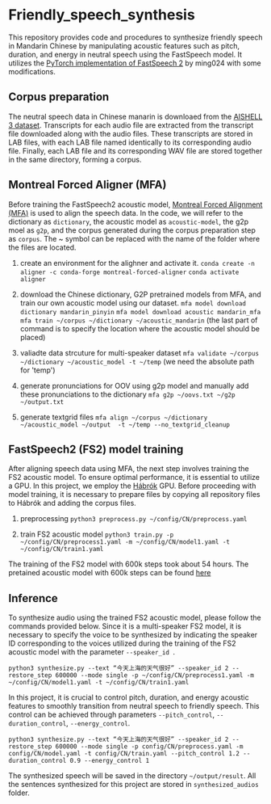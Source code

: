 # Friendly_speech_synthesis

This repository provides code and procedures to synthesize friendly speech in Mandarin Chinese by manipulating acoustic features such as pitch, duration, and energy in neutral speech using the FastSpeech model. It utilizes the [PyTorch implementation of FastSpeech 2](https://github.com/ming024/FastSpeech2) by ming024 with some modifications.

## Corpus preparation

The neutral speech data in Chinese manarin is downloaed from the [AISHELL 3 dataset](https://www.aishelltech.com/aishell_3). Transcripts for each audio file are extracted from the transcript file downloaded along with the audio files. These transcripts are stored in LAB files, with each LAB file named identically to its corresponding audio file. Finally, each LAB file and its corresponding WAV file are stored together in the same directory, forming a corpus.

## Montreal Forced Aligner (MFA)

Before training the FastSpeech2 acoustic model, [Montreal Forced Alignment (MFA)](https://montreal-forced-aligner.readthedocs.io/en/latest/) is used to align the speech data. In the code, we will refer to the dictionary as `dictionary`, the acoustic model as `acoustic-model`, the g2p moel as `g2p`, and the corpus generated during the corpus preparation step as `corpus`.  The ~ symbol can be replaced with the name of the folder where the files are located.

1. create an environment for the alighner and activate it.
`conda create -n aligner -c conda-forge montreal-forced-aligner`
`conda activate aligner`

2. download the Chinese dictionary, G2P pretrained models from MFA, and train our own acoustic model using our dataset.
`mfa model download dictionary mandarin_pinyin`
`mfa model download acoustic mandarin_mfa`
`mfa train ~/corpus ~/dictionary ~/acoustic_mandarin` (the last part of command  is to specify the location where the acoustic model should be placed)

3. valiadte data strcuture for multi-speaker dataset
`mfa validate ~/corpus ~/dictionary ~/acoustic_model -t ~/temp` (we need the absolute path for 'temp')

4. generate pronunciations for OOV using g2p model and manually add these pronunciations to the dictionary
`mfa g2p ~/oovs.txt ~/g2p ~/output.txt`

5. generate textgrid files
`mfa align ~/corpus ~/dictionary ~/acoustic_model ~/output  -t ~/temp --no_textgrid_cleanup`

## FastSpeech2 (FS2) model training

After aligning speech data using MFA, the next step involves training the FS2 acoustic model. To ensure optimal performance, it is essential to utilize a GPU. In this project, we employ the [Hábrók](https://wiki.hpc.rug.nl/habrok/start) GPU. Before proceeding with model training, it is necessary to prepare files by copying all repository files to Hábrók and adding the corpus files.

1. preprocessing
`python3 preprocess.py ~/config/CN/preprocess.yaml`

2. train FS2 acoustic model
`python3 train.py -p ~/config/CN/preprocess1.yaml -m ~/config/CN/model1.yaml -t ~/config/CN/train1.yaml`

The training of the FS2 model with 600k steps took about 54 hours. The pretained acoustic model with 600k steps can be found [here](https://drive.google.com/drive/u/1/folders/1gMW73-z6i3vekpLJ36ZFhgUqQfhWqupi)

## Inference

To synthesize audio using the trained FS2 acoustic model, please follow the commands provided below. Since it is a multi-speaker FS2 model, it is necessary to specify the voice to be synthesized by indicating the speaker ID corresponding to the voices utilized during the training of the FS2 acoustic model with the parameter `--speaker_id `.

`python3 synthesize.py --text “今天上海的天气很好” --speaker_id 2 --restore_step 600000 --mode single -p ~/config/CN/preprocess1.yaml -m ~/config/CN/model1.yaml -t ~/config/CN/train1.yaml `

In this project, it is crucial to control pitch, duration, and energy acoustic features to smoothly transition from neutral speech to friendly speech. This control can be achieved through parameters `--pitch_control`, `--duration_control`, `--energy_control`. 

`python3 synthesize.py --text “今天上海的天气很好” --speaker_id 2 --restore_step 600000 --mode single -p config/CN/preprocess.yaml -m config/CN/model.yaml -t config/CN/train.yaml --pitch_control 1.2 --duration_control 0.9 --energy_control 1`

The synthesized speech will be saved in the directory `~/output/result`. All the sentences synthesized for this project are stored in `synthesized_audios` folder.











